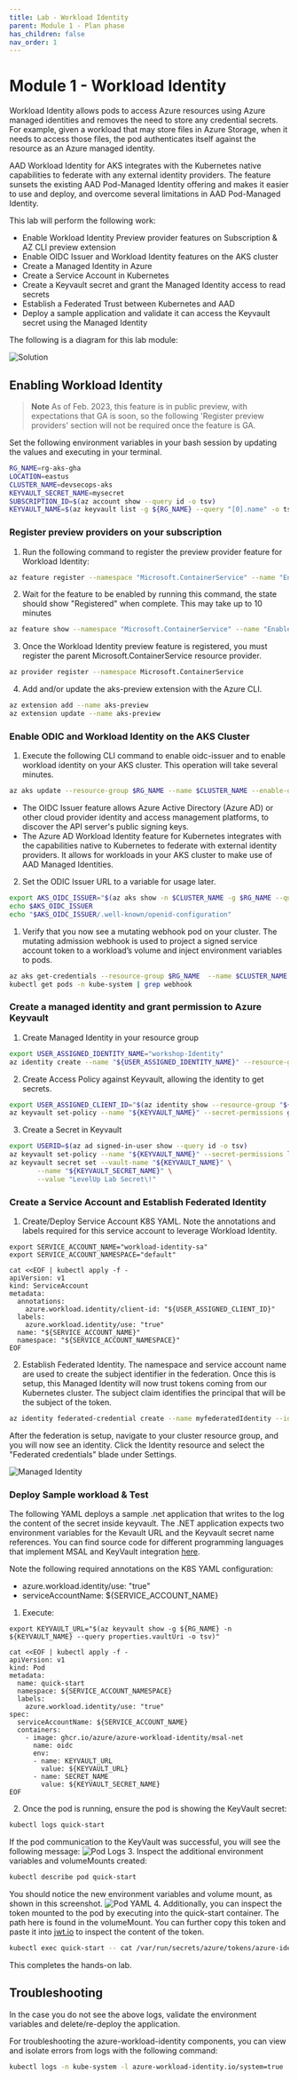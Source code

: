 ```yaml
---
title: Lab - Workload Identity
parent: Module 1 - Plan phase
has_children: false
nav_order: 1
---
```

# Module 1 - Workload Identity

Workload Identity allows pods to access Azure resources using Azure managed identities and removes the need to store any credential secrets.  For example, given a workload that may store files in Azure Storage,  when it needs to access those files, the pod authenticates itself against the resource as an Azure managed identity.

AAD Workload Identity for AKS integrates with the Kubernetes native capabilities to federate with any external identity providers. The feature sunsets the existing AAD Pod-Managed Identity offering and makes it easier to use and deploy, and overcome several limitations in AAD Pod-Managed Identity.

This lab will perform the following work:
- Enable Workload Identity Preview provider features on Subscription & AZ CLI preview extension
- Enable OIDC Issuer and Workload Identity features on the AKS cluster
- Create a Managed Identity in Azure
- Create a Service Account in Kubernetes
- Create a Keyvault secret and grant the Managed Identity access to read secrets
- Establish a Federated Trust between Kubernetes and AAD
- Deploy a sample application and validate it can access the Keyvault secret using the Managed Identity

The following is a diagram for this lab module:

![Solution](../../assets/images/module1/diagram.png)

## Enabling Workload Identity

> **Note**
> As of Feb. 2023, this feature is in public preview, with expectations that GA is soon, so the following 'Register preview providers' section will not be required once the feature is GA.

Set the following environment variables in your bash session by updating the values and executing in your terminal.

```bash
RG_NAME=rg-aks-gha
LOCATION=eastus
CLUSTER_NAME=devsecops-aks
KEYVAULT_SECRET_NAME=mysecret
SUBSCRIPTION_ID=$(az account show --query id -o tsv)
KEYVAULT_NAME=$(az keyvault list -g ${RG_NAME} --query "[0].name" -o tsv)
```

### Register preview providers on your subscription

1. Run the following command to register the preview provider feature for Workload Identity:
```bash
az feature register --namespace "Microsoft.ContainerService" --name "EnableWorkloadIdentityPreview"
```
2. Wait for the feature to be enabled by running this command, the state should show "Registered" when complete. This may take up to 10 minutes
```bash
az feature show --namespace "Microsoft.ContainerService" --name "EnableWorkloadIdentityPreview"
```
3. Once the Workload Identity preview feature is registered, you must register the parent Microsoft.ContainerService resource provider.
```bash
az provider register --namespace Microsoft.ContainerService
```
4. Add and/or update the aks-preview extension with the Azure CLI.
```bash
az extension add --name aks-preview 
az extension update --name aks-preview
```

### Enable ODIC and Workload Identity on the AKS Cluster

<!-- Internal Ref note: Consider changing this to update in the Bicep template instead of running by CLI.
-->

1. Execute the following CLI command to enable oidc-issuer and to enable workload identity on your AKS cluster. This operation will take several minutes.
```bash
az aks update --resource-group $RG_NAME --name $CLUSTER_NAME --enable-oidc-issuer --enable-workload-identity
```
- The OIDC Issuer feature allows Azure Active Directory (Azure AD) or other cloud provider identity and access management platforms, to discover the API server's public signing keys.
- The Azure AD Workload Identity feature for Kubernetes integrates with the capabilities native to Kubernetes to federate with external identity providers. It allows for workloads in your AKS cluster to make use of AAD Managed Identities.
2. Set the ODIC Issuer URL to a variable for usage later. 
```bash
export AKS_OIDC_ISSUER="$(az aks show -n $CLUSTER_NAME -g $RG_NAME --query "oidcIssuerProfile.issuerUrl" -otsv)"
echo $AKS_OIDC_ISSUER
echo "$AKS_OIDC_ISSUER/.well-known/openid-configuration"
```
1. Verify that you now see a mutating webhook pod on your cluster. The mutating admission webhook is used to project a signed service account token to a workload’s volume and inject environment variables to pods.
```bash
az aks get-credentials --resource-group $RG_NAME  --name $CLUSTER_NAME --admin --overwrite
kubectl get pods -n kube-system | grep webhook
```

### Create a managed identity and grant permission to Azure Keyvault

1. Create Managed Identity in your resource group
```bash
export USER_ASSIGNED_IDENTITY_NAME="workshop-Identity"
az identity create --name "${USER_ASSIGNED_IDENTITY_NAME}" --resource-group "${RG_NAME}" --location "${LOCATION}" --subscription "${SUBSCRIPTION_ID}"
```
2. Create Access Policy against Keyvault, allowing the identity to get secrets.
```bash
export USER_ASSIGNED_CLIENT_ID="$(az identity show --resource-group "${RG_NAME}" --name "${USER_ASSIGNED_IDENTITY_NAME}" --query 'clientId' -o tsv)"
az keyvault set-policy --name "${KEYVAULT_NAME}" --secret-permissions get --spn "${USER_ASSIGNED_CLIENT_ID}" --resource-group "${RG_NAME}"
```
3. Create a Secret in Keyvault
```bash
export USERID=$(az ad signed-in-user show --query id -o tsv)
az keyvault set-policy --name "${KEYVAULT_NAME}" --secret-permissions list set get --object-id $USERID --resource-group "${RG_NAME}"
az keyvault secret set --vault-name "${KEYVAULT_NAME}" \
       --name "${KEYVAULT_SECRET_NAME}" \
       --value "LevelUp Lab Secret\!"
```

### Create a Service Account and Establish Federated Identity

1. Create/Deploy Service Account K8S YAML. Note the annotations and labels required for this service account to leverage Workload Identity.
   
```
export SERVICE_ACCOUNT_NAME="workload-identity-sa"
export SERVICE_ACCOUNT_NAMESPACE="default"

cat <<EOF | kubectl apply -f -
apiVersion: v1
kind: ServiceAccount
metadata:
  annotations:
    azure.workload.identity/client-id: "${USER_ASSIGNED_CLIENT_ID}"
  labels:
    azure.workload.identity/use: "true"
  name: "${SERVICE_ACCOUNT_NAME}"
  namespace: "${SERVICE_ACCOUNT_NAMESPACE}"
EOF
```

2. Establish Federated Identity. The namespace and service account name are used to create the subject identifier in the federation. Once this is setup, this Managed Identity will now trust tokens coming from our Kubernetes cluster. The subject claim identifies the principal that will be the subject of the token.
```bash
az identity federated-credential create --name myfederatedIdentity --identity-name "${USER_ASSIGNED_IDENTITY_NAME}" --resource-group "${RG_NAME}" --issuer "${AKS_OIDC_ISSUER}" --subject system:serviceaccount:"${SERVICE_ACCOUNT_NAMESPACE}":"${SERVICE_ACCOUNT_NAME}"
```

After the federation is setup, navigate to your cluster resource group, and you will now see an identity. Click the Identity resource and select the "Federated credentials" blade under Settings.

![Managed Identity](../../assets/images/module1/ManagedIdentity.png)

### Deploy Sample workload & Test

The following YAML deploys a sample .net application that writes to the log the content of the secret inside keyvault. The .NET application expects two environment variables for the Kevault URL and the Keyvault secret name references. You can find source code for different programming languages that implement MSAL and KeyVault integration [here](https://github.com/Azure/azure-workload-identity/tree/main/examples).

Note the following required annotations on the K8S YAML configuration:

- azure.workload.identity/use: "true"
- serviceAccountName: ${SERVICE_ACCOUNT_NAME}

1. Execute: 
   
```
export KEYVAULT_URL="$(az keyvault show -g ${RG_NAME} -n ${KEYVAULT_NAME} --query properties.vaultUri -o tsv)"

cat <<EOF | kubectl apply -f -
apiVersion: v1
kind: Pod
metadata:
  name: quick-start
  namespace: ${SERVICE_ACCOUNT_NAMESPACE}
  labels:
    azure.workload.identity/use: "true"
spec:
  serviceAccountName: ${SERVICE_ACCOUNT_NAME}
  containers:
    - image: ghcr.io/azure/azure-workload-identity/msal-net
      name: oidc
      env:
      - name: KEYVAULT_URL
        value: ${KEYVAULT_URL}
      - name: SECRET_NAME
        value: ${KEYVAULT_SECRET_NAME}
EOF
```

2. Once the pod is running, ensure the pod is showing the KeyVault secret:
```bash
kubectl logs quick-start
```
If the pod communication to the KeyVault was successful, you will see the following message:
![Pod Logs](../../assets/images/module1/podlogs.png)
3. Inspect the additional environment variables and volumeMounts created:
```bash
kubectl describe pod quick-start 
```
You should notice the new environment variables and volume mount, as shown in this screenshot.
![Pod YAML](../../assets/images/module1/podyaml.png)
4. Additionally, you can inspect the token mounted to the pod by executing into the quick-start container. The path here is found in the volumeMount. You can further copy this token and paste it into [jwt.io](https://jwt.io) to inspect the content of the token.
```bash
kubectl exec quick-start -- cat /var/run/secrets/azure/tokens/azure-identity-token
```

This completes the hands-on lab.

## Troubleshooting

In the case you do not see the above logs, validate the environment variables and delete/re-deploy the application.

For troubleshooting the azure-workload-identity components, you can view and isolate errors from logs with the following command:

```bash
kubectl logs -n kube-system -l azure-workload-identity.io/system=true  --since=1h | grep ^E
```

<!--
## Optional - Update Bicep template

- TBD
--->

